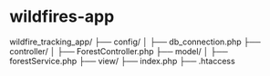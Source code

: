 # wildfires-app

wildfire_tracking_app/
├── config/
│   ├── db_connection.php
├── controller/
│   ├── ForestController.php
├── model/
│   ├── forestService.php
├── view/
├── index.php
├── .htaccess
